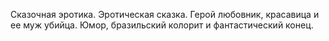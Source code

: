 Сказочная эротика. Эротическая сказка. Герой любовник, красавица и ее муж убийца. Юмор, бразильский колорит и фантастический конец.